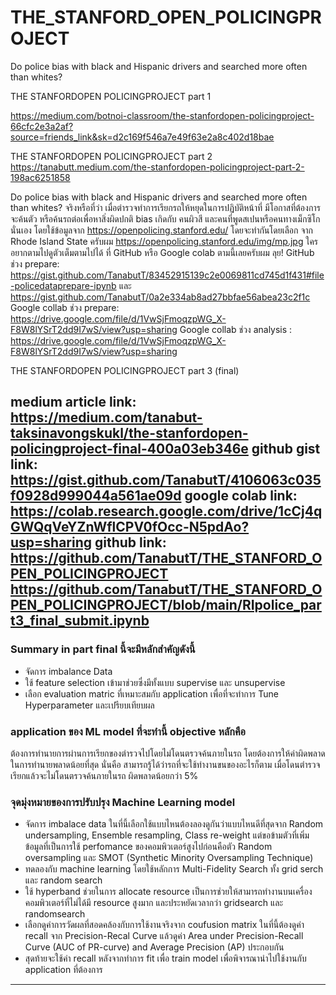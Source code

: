 # THE_STANFORD_OPEN_POLICINGPROJECT

Do police bias with black and Hispanic drivers and searched more often than whites?


THE STANFORDOPEN POLICINGPROJECT part 1

https://medium.com/botnoi-classroom/the-stanfordopen-policingproject-66cfc2e3a2af?source=friends_link&sk=d2c169f546a7e49f63e2a8c402d18bae

THE STANFORDOPEN POLICINGPROJECT part 2
https://tanabutt.medium.com/the-stanfordopen-policingproject-part-2-198ac6251858


Do police bias with black and Hispanic drivers and searched more often than whites?
จริงหรือที่ว่า เมื่อตำรวจทำการเรียกรถให้หยุดในการปฏิบัติหน้าที่ มีโอกาสที่ต้องการจะค้นตัว หรือค้นรถต่อเพื่อหาสิ่งผิดปกติ bias เกิดกับ คนผิวสี และคนที่พูดสเปนหรือคนทางเม็กซิโกนั่นเอง โดยใช้ข้อมูลจาก https://openpolicing.stanford.edu/ โดยจะทำกันโดยเลือก จาก Rhode Island State ครับผม
https://openpolicing.stanford.edu/img/mp.jpg
ใครอยากตามไปดูตัวเต็มตามไปได้ ที่ GitHub หรือ Google colab ตามนี้เลยครับผม ลุย!
GitHub ช่วง prepare: https://gist.github.com/TanabutT/83452915139c2e0069811cd745d1f431#file-policedataprepare-ipynb และ https://gist.github.com/TanabutT/0a2e334ab8ad27bbfae56abea23c2f1c
Google collab ช่วง prepare: https://drive.google.com/file/d/1VwSjFmoqzpWG_X-F8W8lYSrT2dd9I7wS/view?usp=sharing
Google collab ช่วง analysis : https://drive.google.com/file/d/1VwSjFmoqzpWG_X-F8W8lYSrT2dd9I7wS/view?usp=sharing

THE STANFORDOPEN POLICINGPROJECT part 3 (final)

medium article link:  
https://medium.com/tanabut-taksinavongskukl/the-stanfordopen-policingproject-final-400a03eb346e
github gist link:
https://gist.github.com/TanabutT/4106063c035f0928d999044a561ae09d
google colab link:
https://colab.research.google.com/drive/1cCj4qGWQqVeYZnWflCPV0fOcc-N5pdAo?usp=sharing
github link:  
https://github.com/TanabutT/THE_STANFORD_OPEN_POLICINGPROJECT
https://github.com/TanabutT/THE_STANFORD_OPEN_POLICINGPROJECT/blob/main/RIpolice_part3_final_submit.ipynb
---

### Summary in part final นี้จะมีหลักสำคัญดังนี้
- จัดการ imbalance Data
- ใช้ feature selection เข้ามาช่วยซึ่งมีทั้งแบบ supervise และ unsupervise
- เลือก evaluation matric ที่เหมาะสมกับ application เพื่อที่จะทำการ Tune Hyperparameter และเปรียบเทียบผล

### application ของ ML model ที่จะทำนี้ objective หลักคือ
ต้องการทำนายการผ่านการเรียกของตำรวจไปโดยไม่โดนตรวจค้นภายในรถ โดยต้องการให้ค่าผิดพลาดในการทำนายพลาดน้อยที่สุด นั่นคือ สามารถรู้ได้ว่ารถที่จะใช้ทำงานขนของอะไรก็ตาม เมื่อโดนตำรวจเรียกแล้วจะไม่โดนตรวจค้นภายในรถ ผิดพลาดน้อยกว่า 5%

### จุดมุ่งหมายของการปรับปรุง Machine Learning model
- จัดการ imbalace data ในที่นี้เลือกใช้แบบไหนต้องลองดูกันว่าแบบไหนดีที่สุดจาก Random undersampling, Ensemble resampling, Class re-weight แต่ขอข้ามตัวที่เพิ่มข้อมูลที่เป็นการใช้ perfomance ของคอมพิวเตอร์สูงไปก่อนคือตัว Random oversampling และ SMOT (Synthetic Minority Oversampling Technique)
- ทดลองกับ machine learning โดยใช้หลักการ Multi-Fidelity Search ทั้ง grid serch และ random search
- ใช้ hyperband ช่วยในการ allocate resource เป็นการช่วยให้สามารถทำงานบนเครื่องคอมพิวเตอร์ที่ไม่ได้มี resource สูงมาก และประหยัดเวลากว่า gridsearch และ randomsearch
- เลือกดูค่าการวัดผลที่สอดคล้องกับการใช้งานจริงจาก coufusion matrix ในที่นี้ต้องดูค่า recall จาก Precision-Recal Curve แล้วดูค่า Area under Precision-Recall Curve (AUC of PR-curve) and Average Precision (AP) ประกอบกัน
- สุดท้ายจะใช้ค่า recall หลังจากทำการ fit เพื่อ train model เพื่อพิจารณานำไปใช้งานกับ application ที่ต้องการ

---